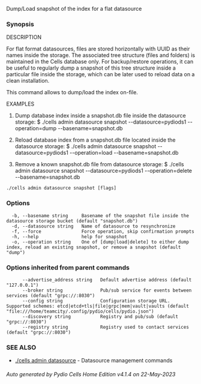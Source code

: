 Dump/Load snapshot of the index for a flat datasource

### Synopsis


DESCRIPTION

  For flat format datasources, files are stored horizontally with UUID as their names inside the storage. 
  The associated tree structure (files and folders) is maintained in the Cells database only.
  For backup/restore operations, it can be useful to regularly dump a snapshot of this tree structure inside a 
  particular file inside the storage, which can be later used  to reload data on a clean installation.

  This command allows to dump/load the index on-file.

EXAMPLES

  1. Dump database index inside a snapshot.db file inside the datasource storage:
  $ ./cells admin datasource snapshot --datasource=pydiods1 --operation=dump --basename=snapshot.db

  2. Reload database index from a snapshot.db file located inside the datasource storage:
  $ ./cells admin datasource snapshot --datasource=pydiods1 --operation=load --basename=snapshot.db

  3. Remove a known snapshot.db file from datasource storage:
  $ ./cells admin datasource snapshot --datasource=pydiods1 --operation=delete --basename=snapshot.db



```
./cells admin datasource snapshot [flags]
```

### Options

```
  -b, --basename string     Basename of the snapshot file inside the datasource storage bucket (default "snapshot.db")
  -d, --datasource string   Name of datasource to resynchronize
  -f, --force               Force operation, skip confirmation prompts
  -h, --help                help for snapshot
  -o, --operation string    One of [dump|load|delete] to either dump index, reload an existing snapshot, or remove a snapshot (default "dump")
```

### Options inherited from parent commands

```
      --advertise_address string   Default advertise address (default "127.0.0.1")
      --broker string              Pub/sub service for events between services (default "grpc://:8030")
      --config string              Configuration storage URL. Supported schemes: etcd|etcd+tls|file|grpc|mem|vault|vaults (default "file:///home/teamcity/.config/pydio/cells/pydio.json")
      --discovery string           Registry and pub/sub (default "grpc://:8030")
      --registry string            Registry used to contact services (default "grpc://:8030")
```

### SEE ALSO

* [./cells admin datasource](./cells-admin-datasource)	 - Datasource management commands

###### Auto generated by Pydio Cells Home Edition v4.1.4 on 22-May-2023
